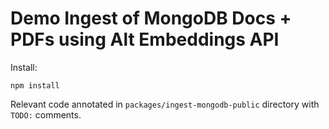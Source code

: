 # Demo Ingest of MongoDB Docs + PDFs using Alt Embeddings API

Install:

```shell
npm install
```

Relevant code annotated in `packages/ingest-mongodb-public` directory with `TODO:` comments.
